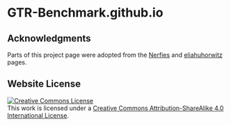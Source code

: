 # GTR-Benchmark.github.io

## Acknowledgments
Parts of this project page were adopted from the [Nerfies](https://nerfies.github.io/) and [eliahuhorwitz](https://eliahuhorwitz.github.io/Academic-project-page-template/) pages.

## Website License
<a rel="license" href="http://creativecommons.org/licenses/by-sa/4.0/"><img alt="Creative Commons License" style="border-width:0" src="https://i.creativecommons.org/l/by-sa/4.0/88x31.png" /></a><br />This work is licensed under a <a rel="license" href="http://creativecommons.org/licenses/by-sa/4.0/">Creative Commons Attribution-ShareAlike 4.0 International License</a>.